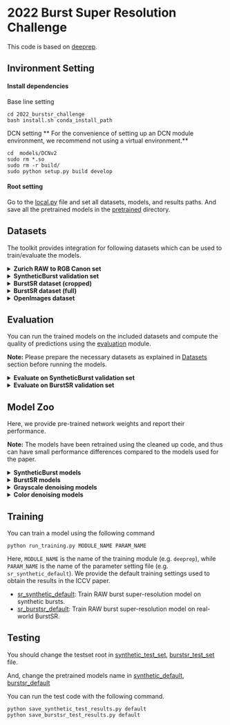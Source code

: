 # 2022 Burst Super Resolution Challenge
This code is based on [deeprep](https://github.com/goutamgmb/deep-rep).
## Invironment Setting



#### Install dependencies
Base line setting
```
cd 2022_burstsr_challenge
bash install.sh conda_install_path 
``` 

DCN setting
** For the convenience of setting up an DCN module environment, we recommend not using a virtual environment.** 

```
cd  models/DCNv2
sudo rm *.so
sudo rm -r build/
sudo python setup.py build develop
```

#### Root setting
Go to the [local.py](admin/local.py) file and set all datasets, models, and results paths.
And save all the pretrained models in the [pretrained](pretrained_networks) directory.

## Datasets
The toolkit provides integration for following datasets which can be used to train/evaluate the models.

<details>
  <summary><b>Zurich RAW to RGB Canon set</b></summary>

The RGB images from the training split of the 
[Zurich RAW to RGB mapping dataset](http://people.ee.ethz.ch/~ihnatova/pynet.html#dataset) 
can be used to generate synthetic bursts for training using the `SyntheticBurstProcessing` class in [data/processing.py](data/processing.py).

**Preparation:** Download the Zurich RAW to RGB canon set from [here](https://data.vision.ee.ethz.ch/bhatg/zurich-raw-to-rgb.zip) and unpack the zip folder. Set the 
`zurichraw2rgb_dir` variable in [admin/local.py](admin/local.py) to point to the unpacked dataset directory.

</details>

<details>
<summary><b>SyntheticBurst validation set</b></summary>

The pre-generated synthetic validation set introduced in [DBSR](https://arxiv.org/pdf/2101.10997.pdf) 
for the RAW burst super-resolution task. The dataset contains 300 synthetic bursts, each containing 
14 RAW images. The synthetic bursts are generated from the RGB images from the test split of the Zurich RAW to RGB mapping dataset. 
The dataset can be loaded using `SyntheticBurstVal` class in [dataset/synthetic_burst_val_set.py](dataset/synthetic_burst_val_set.py) file.

**Preparation:**  Download the dataset from [here](https://data.vision.ee.ethz.ch/bhatg/SyntheticBurstVal.zip) and unpack the zip file. 
Set the `synburstval_dir` variable in [admin/local.py](admin/local.py) to point to the unpacked dataset directory.


</details>

<details>
<summary><b>BurstSR dataset (cropped)</b></summary> 

The real-world BurstSR dataset introduced in [DBSR](https://arxiv.org/pdf/2101.10997.pdf) for the RAW burst 
super-resolution task. The dataset contains RAW bursts captured from Samsung Galaxy S8 and corresponding HR ground truths captured using a DSLR camera. 
This is the pre-processed version of the dataset that contains roughly aligned crops from the original images.
The dataset can be loaded using `BurstSRDataset` class in [dataset/burstsr_dataset.py](dataset/burstsr_dataset.py) file.
Please check the [DBSR paper](https://arxiv.org/pdf/2101.10997.pdf) for more details.


**Preparation:** The dataset has been split into 10 parts and can be downloaded and unpacked using the 
[util_scripts/download_burstsr_dataset.py](util_scripts/download_burstsr_dataset.py) script. 
Set the `burstsr_dir` variable in [admin/local.py](admin/local.py) to point to the unpacked BurstSR dataset directory.

</details>


<details>
<summary><b>BurstSR dataset (full)</b></summary> 

The real-world BurstSR dataset introduced in [DBSR](https://arxiv.org/pdf/2101.10997.pdf) for the RAW burst 
super-resolution task. The dataset contains RAW bursts captured from Samsung Galaxy S8 and corresponding HR ground truths captured using a DSLR camera. 
This is the raw version of the dataset containing the full burst images in dng format.


**Preparation:** The dataset can be downloaded and unpacked using the [util_scripts/download_raw_burstsr_data.py](util_scripts/download_raw_burstsr_data.py) script. 

</details>

<details>
<summary><b>OpenImages dataset</b></summary>

We use the RGB images from the [OpenImages](https://storage.googleapis.com/openimages/web/index.html) dataset to generate 
synthetic bursts when training the burst denoising models. 
The dataset can be loaded using `OpenImagesDataset` class in [dataset/openimages_dataset.py](dataset/openimages_dataset.py) file.

**Preparation:**  Download the dataset from [here](https://storage.googleapis.com/openimages/web/download.html). 
Set the `openimages_dir` variable in [admin/local.py](admin/local.py) to point to the downloaded dataset directory.

</details>


## Evaluation
You can run the trained models on the included datasets and compute the quality of predictions using the 
[evaluation](evaluation) module. 

**Note:** Please prepare the necessary datasets as explained in [Datasets](#Datasets) section before running the models.


<details>
<summary><b>Evaluate on SyntheticBurst validation set</b></summary> 

You can evaluate the models on SyntheticBurst validation set using [evaluation/synburst](evaluation/synburst) package. 
First create an experiment setting in [evaluation/synburst/experiments](evaluation/synburst/experiments) containing the list of 
models to evaluate. You can start with the provided setting [deeprep_default.py](evaluation/synburst/experiments/deeprep_default.py) as a reference.
Please refer to [network_param.py](evaluation/common_utils/network_param.py) for examples on how to specify a model for evaluation.

### Save network predictions
You can save the predictions of a model on bursts from SyntheticBurst dataset by running
```bash
python evaluation/synburst/save_results.py EXPERIMENT_NAME
```
Here, `EXPERIMENT_NAME` is the name of the experiment setting you want to use (e.g. `deeprep_default`). 
The script will save the predictions of the model in the directory pointed by the 
`save_data_path` variable in [admin/local.py](admin/local.py).

**Note** The network predictions are saved in linear sensor color space (i.e. color space of input RAW burst), 
as 16 bit pngs.

### Compute performance metrics
You can obtain the standard performance metrics (e.g. PSNR, MS-SSIM, LPIPS) using the 
[compute_score.py](evaluation/synburst/compute_score.py) script

```bash
python evaluation/synburst/compute_score.py EXPERIMENT_NAME
```
Here, `EXPERIMENT_NAME` is the name of the experiment setting you want to use (e.g. `deeprep_default`). 
The script will run the models to generate the predictions and compute the scores. In case you want 
to compute performance metrics for results saved using [save_results.py](evaluation/synburst/save_results.py), you 
can run [compute_score.py](evaluation/synburst/compute_score.py) with additonal `--load_saved` argument.
```bash
python evaluation/synburst/compute_score.py EXPERIMENT_NAME --load_saved
```
In this case, the script will load pre-saved predictions whenever available. If saved predictions are not available, 
it will run the model to first generate the predictions and then compute the scores.

### Qualitative comparison
You can perform qualitative analysis of the model by visualizing the saved network predictions, along with ground truth, in sRGB format 
using the [visualize_results.py](evaluation/synburst/visualize_results.py) script.
```bash
python evaluation/synburst/visualize_results.py EXPERIMENT_NAME
```
Here, `EXPERIMENT_NAME` is the name of the experiment setting containing the list of models you want to use (e.g. `deeprep_default`). 
The script will display the predictions of each model in sRGB format, along with the ground truth. You can toggle between images, 
zoom in on particular image regions using the UI. See [visualize_results.py](evaluation/synburst/visualize_results.py) for details.

**Note:** You need to first save the network predictions using [save_results.py](evaluation/synburst/save_results.py) script, 
before you can visualize them using visualize_results.py.

</details>


<details>
<summary><b>Evaluate on BurstSR validation set</b></summary> 

You can evaluate the models on BurstSR validation set using [evaluation/burstsr](evaluation/burstsr) package. 
First create an experiment setting in [evaluation/burstsr/experiments](evaluation/burstsr/experiments) containing the list of 
models to evaluate. You can start with the provided setting [deeprep_default.py](evaluation/burstsr/experiments/deeprep_default.py) as a reference. 
Please refer to [network_param.py](evaluation/common_utils/network_param.py) for examples on how to specify a model for evaluation.

### Save network predictions
You can save the predictions of a model on bursts from BurstSR val dataset by running
```bash
python evaluation/burstsr/save_results.py EXPERIMENT_NAME
```
Here, `EXPERIMENT_NAME` is the name of the experiment setting you want to use (e.g. `deeprep_default`). 
The script will save the predictions of the model in the directory pointed by the 
`save_data_path` variable in [admin/local.py](admin/local.py).

**Note** The network predictions are saved in linear sensor color space (i.e. color space of input RAW burst), 
as 16 bit pngs.

### Compute performance metrics
You can obtain the standard performance metrics (e.g. PSNR, MS-SSIM, LPIPS) **after** spatial and color alignment (see [paper](https://arxiv.org/pdf/2101.10997.pdf) for details)
using the [compute_score.py](evaluation/burstsr/compute_score.py) script

```bash
python evaluation/burstsr/compute_score.py EXPERIMENT_NAME
```
Here, `EXPERIMENT_NAME` is the name of the experiment setting you want to use (e.g. `deeprep_default`). 
The script will run the models to generate the predictions and compute the scores. In case you want 
to compute performance metrics for results saved using [save_results.py](evaluation/burstsr/save_results.py), you 
can run [compute_score.py](evaluation/burstsr/compute_score.py) with additonal `--load_saved` argument.
```bash
python evaluation/burstsr/compute_score.py EXPERIMENT_NAME --load_saved
```
In this case, the script will load pre-saved predictions whenever available. If saved predictions are not available, 
it will run the model to first generate the predictions and then compute the scores.

### Qualitative comparison
You can perform qualitative analysis of the model by visualizing the saved network predictions, along with ground truth, in sRGB format 
using the [visualize_results.py](evaluation/burstsr/visualize_results.py) script.
```bash
python evaluation/burstsr/visualize_results.py EXPERIMENT_NAME
```
Here, `EXPERIMENT_NAME` is the name of the experiment setting containing the list of models you want to use (e.g. `deeprep_default`). 
The script will display the predictions of each model in sRGB format, along with the ground truth. You can toggle between images, 
zoom in on particular image regions using the UI. See [visualize_results.py](evaluation/burstsr/visualize_results.py) for details.

**Note:** You need to first save the network predictions using [save_results.py](evaluation/burstsr/save_results.py) script, 
before you can visualize them using visualize_results.py.

</details>

## Model Zoo
Here, we provide pre-trained network weights and report their performance. 

**Note:** The models have been retrained using the cleaned up code, and thus can have small performance 
differences compared to the models used for the paper.

<details>
<summary><b>SyntheticBurst models</b></summary> 

The models are evaluated using all 14 burst images.

|          Model         |  PSNR | MS-SSIM | LPIPS |                                            Links                                            | Notes                    |
|:----------------------:|:-----:|:-------:|:-----:|:-------------------------------------------------------------------------------------------:|--------------------------|
| ICCV2021               | 41.56 | 0.964   | 0.045 | -                                                                                           | ICCV2021 results         |
| deeprep_sr_synthetic_default | 41.55 | -   | - | [model](https://drive.google.com/file/d/1GZ0S4BKaZbgiy9WmoYH4kAsXY7zDR_ks/view?usp=sharing) | Official retrained model |

</details>

<details>
<summary><b>BurstSR models</b></summary> 

The models are evaluated using all 14 burst images. The metrics are computed after spatial and color alignment, as 
described in [DBSR paper](https://arxiv.org/pdf/2101.10997.pdf).

|          Model         |  PSNR | MS-SSIM | LPIPS |                                            Links                                            | Notes                    |
|:----------------------:|:-----:|:-------:|:-----:|:-------------------------------------------------------------------------------------------:|--------------------------|
| ICCV2021               | 48.33 | 0.985   | 0.023 | -                                                                                           | ICCV2021 results         |
| deeprep_sr_burstsr_default | - | -   | - | [model](https://drive.google.com/file/d/1qvV41jWgPShY2f-I6-xUbTzxcDWqFX_6/view?usp=sharing) | Official retrained model |

</details>

<details>
<summary><b>Grayscale denoising models</b></summary> 

The models are evaluated using all 8 burst images.

|          Model         |  Gain 1 | Gain 2 | Gain 4 | Gain 8 |                                            Links                                            | Notes                    |
|:----------------------:|:-----:|:-------:|:-----:|:-----:|:-------------------------------------------------------------------------------------------:|--------------------------|
| deeprep_denoise_grayscale_pwcnet | 39.37 | 36.51   | 33.38 | 29.69 |[model](https://drive.google.com/file/d/1Yt6qHeAexezqGfn-l9Zz0UpihhTtuMZu/view?usp=sharing) | Official retrained model |
| deeprep_denoise_grayscale_customflow | 39.10 | 36.14   | 32.89 | 28.98 |[model](https://drive.google.com/file/d/1KVZwVKdMvnliaA0uajJExbd9xTcdUTVJ/view?usp=sharing) | Official retrained model |

</details>

<details>
<summary><b>Color denoising models</b></summary> 

The models are evaluated using all 8 burst images.

|          Model         |  Gain 1 | Gain 2 | Gain 4 | Gain 8 |                                            Links                                            | Notes                    |
|:----------------------:|:-----:|:-------:|:-----:|:-----:|:-------------------------------------------------------------------------------------------:|--------------------------|
| deeprep_denoise_color_pwcnet | 42.21 | 39.13   | 35.75 | 32.52 |[model](https://drive.google.com/file/d/1wk8NqoLSAZYrhRdzvMXAyRJd4txta7QZ/view?usp=sharing) | Official retrained model |
| deeprep_denoise_color_customflow | 41.90 | 38.85   | 35.48 | 32.29 |[model](https://drive.google.com/file/d/1Up3k8Eb2NsaimeN3oLjp1x62owiB5fwW/view?usp=sharing) | Official retrained model |

</details>

## Training 

You can train a model using the following command
```
python run_training.py MODULE_NAME PARAM_NAME
```
Here, `MODULE_NAME` is the name of the training module (e.g. `deeprep`), while `PARAM_NAME` is the 
name of the parameter setting file (e.g. `sr_synthetic_default`). We provide the default 
training settings used to obtain the results in the ICCV paper.
- [sr_synthetic_default](train_settings/deeprep/sr_synthetic_default.py): Train RAW burst super-resolution model on synthetic bursts. 
- [sr_burstsr_default](train_settings/deeprep/sr_burstsr_default.py): Train RAW burst super-resolution model on real-world BurstSR.


## Testing

You should change the testset root in [synthetic_test_set](dataset/synthetic_test_set.py), [burstsr_test_set](dataset/burstsr_dataset.py) file.

And, change the pretrained models name in [synthetic_default](evaluation/synburst/experiments/default.py), [burstsr_default](evaluation/burstsr/experiments/default.py)

You can run the test code with the following command.

```
python save_synthetic_test_results.py default
python save_burstsr_test_results.py default
```
